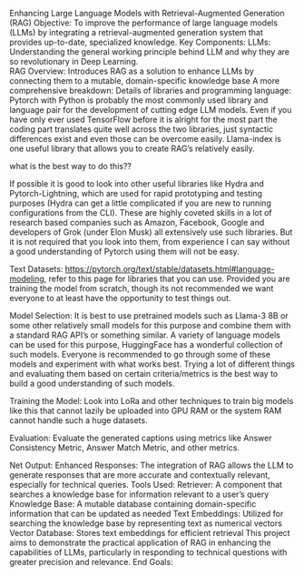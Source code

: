 Enhancing Large Language Models with Retrieval-Augmented Generation (RAG)
Objective: 
To improve the performance of large language models (LLMs) by integrating a retrieval-augmented generation system that provides up-to-date, specialized knowledge.
Key Components:
LLMs: Understanding the general working principle behind LLM and why they are so revolutionary in Deep Learning.  
RAG Overview: Introduces RAG as a solution to enhance LLMs by connecting them to a mutable, domain-specific knowledge base
A more comprehensive breakdown:
Details of libraries and programming language:
	Pytorch with Python is probably the most commonly used library and language pair for the development of cutting edge LLM models. Even if you have only ever used TensorFlow before it is alright for the most part the coding part translates quite well across the two libraries, just syntactic differences exist and even those can be overcome easily. Llama-index is one useful library that allows you to create RAG’s relatively easily. 
  
  what is the best way to do this??

If possible it is good to look into other useful libraries like Hydra and Pytorch-Lightning, which are used for rapid prototyping and testing purposes (Hydra can get a little complicated if you are new to running configurations from the CLI). These are highly coveted skills in a lot of research based companies such as Amazon, Facebook, Google and developers of Grok (under Elon Musk) all extensively use such libraries. But it is not required that you look into them, from experience I can say without a good understanding of Pytorch using them will not be easy. 

Text Datasets:
	https://pytorch.org/text/stable/datasets.html#language-modeling, refer to this page for libraries that you can use. Provided you are training the model from scratch, though its not recommended we want everyone to at least have the opportunity to test things out. 

Model Selection:
It is best to use pretrained models such as Llama-3 8B or some other relatively small models for this purpose and combine them with a standard RAG API’s or something similar. A variety of language models can be used for this purpose, HuggingFace has a wonderful collection of such models. Everyone is recommended to go through some of these models and experiment with what works best. Trying a lot of different things and evaluating them based on certain criteria/metrics is the best way to build a good understanding of such models.

Training the Model:
Look into LoRa and other techniques to train big models like this that cannot lazily be uploaded into GPU RAM or the system RAM cannot handle such a huge datasets.  

Evaluation:
Evaluate the generated captions using metrics like Answer Consistency Metric, Answer Match Metric, and other metrics. 

Net Output:
Enhanced Responses: The integration of RAG allows the LLM to generate responses that are more accurate and contextually relevant, especially for technical queries.
Tools Used:
Retriever: A component that searches a knowledge base for information relevant to a user’s query Knowledge Base: A mutable database containing domain-specific information that can be updated as needed
Text Embeddings: Utilized for searching the knowledge base by representing text as numerical vectors
Vector Database: Stores text embeddings for efficient retrieval
This project aims to demonstrate the practical application of RAG in enhancing the capabilities of LLMs, particularly in responding to technical questions with greater precision and relevance. 
End Goals: 
